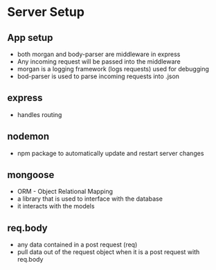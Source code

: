 # Server Setup

## App setup

- both morgan and body-parser are middleware in express
- Any incoming request will be passed into the middleware
- morgan is a logging framework (logs requests) used for debugging
- bod-parser is used to parse incoming requests into .json

## express

- handles routing

## nodemon

- npm package to automatically update and restart server changes

## mongoose

- ORM - Object Relational Mapping
- a library that is used to interface with the database
- it interacts with the models

## req.body

- any data contained in a post request (req)
- pull data out of the request object when it is a post request with req.body
